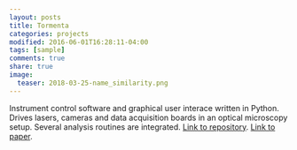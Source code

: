 ```yaml
---
layout: posts
title: Tormenta
categories: projects
modified: 2016-06-01T16:28:11-04:00
tags: [sample]
comments: true
share: true
image:
  teaser: 2018-03-25-name_similarity.png
---
```


Instrument control software and graphical user interace written in Python. Drives lasers, cameras and data acquisition boards in an optical microscopy setup. Several analysis routines are integrated. 
[Link to repository](https://github.com/fedebarabas/Tempesta). [Link to paper](https://doi.org/10.1063/1.4972392).
